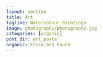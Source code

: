 ```yaml
---
layout: section
title: Art
tagline: Watercolour Paintings
image: photography/photography.jpg
categories: [organic]
post_dir: art_posts
organic: Flora and Fauna
---
```

